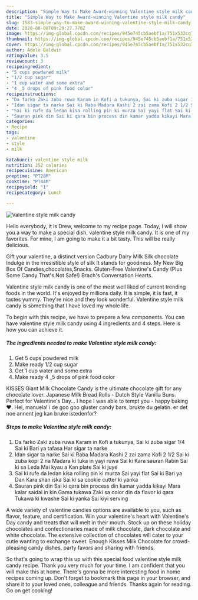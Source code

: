 ```yaml
---
description: "Simple Way to Make Award-winning Valentine style milk candy"
title: "Simple Way to Make Award-winning Valentine style milk candy"
slug: 1583-simple-way-to-make-award-winning-valentine-style-milk-candy
date: 2020-08-08T09:29:27.770Z
image: https://img-global.cpcdn.com/recipes/945e745cb5aebf1a/751x532cq70/valentine-style-milk-candy-recipe-main-photo.jpg
thumbnail: https://img-global.cpcdn.com/recipes/945e745cb5aebf1a/751x532cq70/valentine-style-milk-candy-recipe-main-photo.jpg
cover: https://img-global.cpcdn.com/recipes/945e745cb5aebf1a/751x532cq70/valentine-style-milk-candy-recipe-main-photo.jpg
author: Adele Baldwin
ratingvalue: 3.5
reviewcount: 3
recipeingredient:
- "5 cups powdered milk"
- "1/2 cup sugar"
- "1 cup water and some extra"
- "4 _5 drops of pink food color"
recipeinstructions:
- "Da farko Zaki zuba ruwa Karam in Kofi a tukunya, Sai ki zuba sigar 1/4 Sai ki Bari ya tafasa Har sigar ta narke"
- "Idan sigar ta narke Sai ki Raba Madara Kashi 2 zai zama Kofi 2 1/2 Sai ki zuba kopi 2 na Madara ki tuka in yayi ruwa Sai ki Kara sauran Rabin Sai ki sa Leda Mai kyau a Kan plate Sai ki juye"
- "Sai ki rufe da ledan kisa rolling pin ki murza Sai yayi flat Sai ki Bari ya Dan Kara shan iska Sai ki sa cookie cutter ki yanka"
- "Sauran pink din Sai ki qara bin process din kamar yadda kikayi Mara kalar saidai in kin Gama tukawa Zaki sa color din da flavor ki qara Tukawa ki kwashe Sai ki yanka Sai kiyi serving"
categories:
- Recipe
tags:
- valentine
- style
- milk

katakunci: valentine style milk 
nutrition: 252 calories
recipecuisine: American
preptime: "PT28M"
cooktime: "PT44M"
recipeyield: "1"
recipecategory: Lunch

---
```



![Valentine style milk candy](https://img-global.cpcdn.com/recipes/945e745cb5aebf1a/751x532cq70/valentine-style-milk-candy-recipe-main-photo.jpg)

Hello everybody, it is Drew, welcome to my recipe page. Today, I will show you a way to make a special dish, valentine style milk candy. It is one of my favorites. For mine, I am going to make it a bit tasty. This will be really delicious.

Gift your valentine, a distinct version Cadbury Dairy Milk Silk chocolate Indulge in the irresistible style of silk It stands for goodness. My New Big Box Of Candies,chocolates,Snacks. Gluten-Free Valentine&#39;s Candy (Plus Some Candy That&#39;s Not Safe!) Brach&#39;s Conversation Hearts.

Valentine style milk candy is one of the most well liked of current trending foods in the world. It's enjoyed by millions daily. It is simple, it is fast, it tastes yummy. They're nice and they look wonderful. Valentine style milk candy is something that I have loved my whole life.


To begin with this recipe, we have to prepare a few components. You can have valentine style milk candy using 4 ingredients and 4 steps. Here is how you can achieve it.

<!--inarticleads1-->

##### The ingredients needed to make Valentine style milk candy:

1. Get 5 cups powdered milk
1. Make ready 1/2 cup sugar
1. Get 1 cup water and some extra
1. Make ready 4 _5 drops of pink food color


KISSES Giant Milk Chocolate Candy is the ultimate chocolate gift for any chocolate lover. Japanese Milk Bread Rolls - Dutch Style Vanilla Buns. Perfect for Valentine&#39;s Day… I hope I was able to tempt you - happy baking ♥. Hei, manuela! i de goo goo gluster candy bars, brukte du gelatin. er det noe annent jeg kan bruke istedenfor? 

<!--inarticleads2-->

##### Steps to make Valentine style milk candy:

1. Da farko Zaki zuba ruwa Karam in Kofi a tukunya, Sai ki zuba sigar 1/4 Sai ki Bari ya tafasa Har sigar ta narke
1. Idan sigar ta narke Sai ki Raba Madara Kashi 2 zai zama Kofi 2 1/2 Sai ki zuba kopi 2 na Madara ki tuka in yayi ruwa Sai ki Kara sauran Rabin Sai ki sa Leda Mai kyau a Kan plate Sai ki juye
1. Sai ki rufe da ledan kisa rolling pin ki murza Sai yayi flat Sai ki Bari ya Dan Kara shan iska Sai ki sa cookie cutter ki yanka
1. Sauran pink din Sai ki qara bin process din kamar yadda kikayi Mara kalar saidai in kin Gama tukawa Zaki sa color din da flavor ki qara Tukawa ki kwashe Sai ki yanka Sai kiyi serving


A wide variety of valentine candies options are available to you, such as flavor, feature, and certification. Win your valentine&#39;s heart with Valentine&#39;s Day candy and treats that will melt in their mouth. Stock up on these holiday chocolates and confectionaries made of milk chocolate, dark chocolate and white chocolate. The extensive collection of chocolates will cater to your cutie wanting to exchange sweet. Enough Kisses Milk Chocolate for crowd-pleasing candy dishes, party favors and sharing with friends. 

So that's going to wrap this up with this special food valentine style milk candy recipe. Thank you very much for your time. I am confident that you will make this at home. There's gonna be more interesting food in home recipes coming up. Don't forget to bookmark this page in your browser, and share it to your loved ones, colleague and friends. Thanks again for reading. Go on get cooking!
